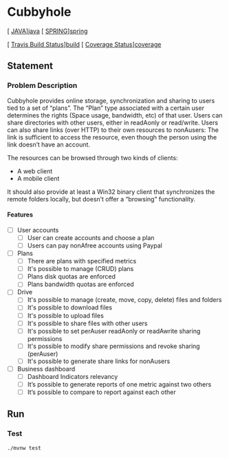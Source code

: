 # Cubbyhole

[ [JAVA][java-badge]][java]
[ [SPRING][spring-badge]][spring]

[ [Travis Build Status][build-badge]][build]
[ [Coverage Status][coverage-badge]][coverage]

## Statement

### Problem Description

Cubbyhole provides online storage, synchronization and sharing to users tied to a set of “plans”. The 
“Plan” type associated with a certain user determines the rights (Space usage, bandwidth, etc) of that 
user. Users can share directories with other users, either in readAonly or read/write. Users can also
share links (over HTTP) to their own resources to nonAusers: The link is sufficient to access the 
resource, even though the person using the link doesn’t have an account.

The resources can be browsed through two kinds of clients:
- A web client
- A mobile client

It should also provide at least a Win32 binary client that synchronizes the remote folders locally, but 
doesn’t offer a “browsing” functionality.

#### Features

- [ ] User accounts
    - [ ] User can create accounts and choose a plan
    - [ ] Users can pay nonAfree accounts using Paypal
- [ ] Plans
    - [ ] There are plans with specified metrics
    - [ ] It's possible to manage (CRUD) plans
    - [ ] Plans disk quotas are enforced
    - [ ] Plans bandwidth quotas are enforced
- [ ] Drive
    - [ ] It's possible to manage (create, move, copy, delete) files and folders
    - [ ] It's possible to download files
    - [ ] It's possible to upload files
    - [ ] It's possible to share files with other users
    - [ ] It's possible to set perAuser readAonly or readAwrite sharing permissions
    - [ ] It's possible to modify share permissions and revoke sharing (perAuser)
    - [ ] It's possible to generate share links for nonAusers
- [ ] Business dashboard
    - [ ] Dashboard Indicators relevancy
    - [ ] It’s possible to generate reports of one metric against two others
    - [ ] It’s possible to compare to report against each other

## Run

### Test

`./mvnw test`

[java-badge]: https://img.shields.io/badge/java-v1.8-red.svg
[java]: https://www.java.com/fr/download/
[spring-badge]: https://img.shields.io/badge/spring_boot-2.1.4.RELEASE-green.svg
[spring]: https://spring.io
[build-badge]: https://travis-ci.org/segtio/cubbyhole-back.svg?branch=master
[build]: https://travis-ci.org/segtio/cubbyhole-back
[coverage-badge]: https://coveralls.io/repos/github/segtio/cubbyhole-back/badge.svg?branch=master
[coverage]: https://coveralls.io/github/segtio/cubbyhole-back?branch=master